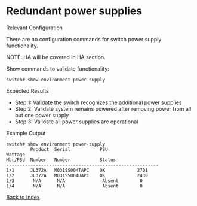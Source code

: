 # Redundant power supplies 

Relevant Configuration 

There are no configuration commands for switch power supply functionality. 

NOTE: HA will be covered in HA section. 

Show commands to validate functionality:  

```
switch# show environment power-supply
```

Expected Results 

* Step 1: Validate the switch recognizes the additional power supplies
* Step 2: Validate system remains powered after removing power from all but one power supply
* Step 3: Validate all power supplies are operational

Example Output 

```
switch# show environment power-supply
         Product  Serial           PSU
Wattage 
Mbr/PSU  Number   Number           Status
---------------------------------------------------------
1/1      JL372A   M031SS004TAPC    OK            2701
1/2      JL372A   M031SS004UAPC    OK            2430
1/3       N/A      N/A              Absent        0
1/4       N/A      N/A              Absent        0
```

[Back to Index](./index.md)
